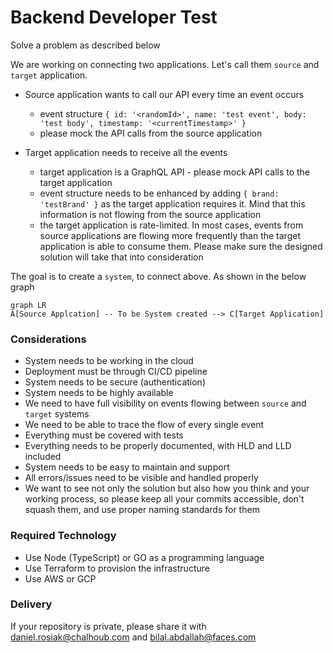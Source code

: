 
# Backend Developer Test

Solve a problem as described below

We are working on connecting two applications. Let's call them `source` and `target` application.

- Source application wants to call our API every time an event occurs
	- event structure `{ id: '<randomId>', name: 'test event', body: 'test body', timestamp: '<currentTimestamp>' }`
	- please mock the API calls from the source application

- Target application needs to receive all the events
	- target application is a GraphQL API - please mock API calls to the target application
	- event structure needs to be enhanced by adding `{ brand: 'testBrand' }` as the target application requires it. Mind that this information is not flowing from the source application
	- the target application is rate-limited. In most cases, events from source applications are flowing more frequently than the target application is able to consume them. Please make sure the designed solution will take that into 
	consideration

The goal is to create a `system`, to connect above. As shown in the below graph

```mermaid
graph LR
A[Source Applcation] -- To be System created --> C[Target Application]
```


### Considerations

- System needs to be working in the cloud
- Deployment must be through CI/CD pipeline
- System needs to be secure (authentication)
- System needs to be highly available
- We need to have full visibility on events flowing between `source` and `target` systems
- We need to be able to trace the flow of every single event
- Everything must be covered with tests
- Everything needs to be properly documented, with HLD and LLD included
- System needs to be easy to maintain and support
- All errors/issues need to be visible and handled properly
- We want to see not only the solution but also how you think and your working process, so please keep all your commits accessible, don't squash them, and use proper naming standards for them

### Required Technology

- Use Node (TypeScript) or GO as a programming language
- Use Terraform to provision the infrastructure
- Use AWS or GCP

### Delivery

If your repository is private, please share it with daniel.rosiak@chalhoub.com and bilal.abdallah@faces.com
